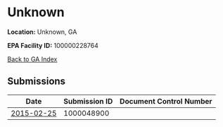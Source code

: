 # Unknown

**Location:** Unknown, GA

**EPA Facility ID:** 100000228764

[Back to GA Index](../../index.md)

## Submissions

| Date | Submission ID | Document Control Number |
|------|--------------|-------------------------|
| [2015-02-25](submissions/1000048900.md) | 1000048900 |  |

